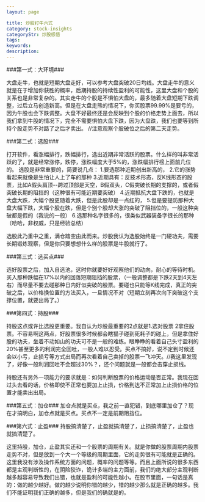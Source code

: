 ```yaml
---
layout: page

title: 炒股打牛六式
category: stock-insights
categoryStr: 炒股感悟
tags: 
keywords: 
description: 
---
```




###第一式：大环境###

大盘走牛，也就是短期大盘走好，可以参考大盘突破20日均线。大盘走牛的意义就是在于增加你获胜的概率，后期持股的持续性盈利的可能性，这里大盘和个股的关系也是非常复杂的。其实走牛的个股是不惧怕大盘的，最多随着大盘短期下跌调整，过后立马创造新高。但是在大盘走熊的情况下，你买股票99.99%是要亏的，因为牛股也会下跌调整。大盘不好最终还是会反映到个股的价格走势上面去，所以我们拿到牛股的情况下，完全不需要惧怕大盘下跌，因为大盘跌，我们也要等到所持个股走势不对路了之后才卖出。
//注意观察个股破位之后的第二天走势。

###第二式：选股###

打开软件，看涨幅排行，跌幅排行，选出近期非常活跃的股票。什么样的叫非常活跃的了，就是经常涨停，跌停，涨跌幅度大于5%的，涨跌幅排行榜上面前几位的。
选股是非常重要的，简要说几点：
1.要选那种近期创出新高的，
2.它的涨势看起来就像是生怕让人上了车的那种
3.近期具有：反技术形态，反K线形态的股票，比如A假头肩顶--跨过顶部是天空，B假双头，C假突破长期的支撑的，或者假突破长期的阻挡的（这种很有可能近期要突破）
4.近期抵抗大盘下跌的，也就是大盘大跌，大幅个股更随着大跌，但是此股却是一点红的，
5.但是要提防那种大盘大幅下跌，大幅个股在跌，但是个别个股却大涨的突破了阻挡位的，一般这种突破都是假的（我说的一般）
6.选那种名字很多的，很类似武器装备字很长的那种（哈哈，非权威，只是经验总结）

选股此乃重中之重，满仓踏空由此而来。炒股我认为选股始终是一门硬功夫，需要长期锻炼观察，但是你只要想想什么样的股票是牛股就行了。

###第三式：选买点###

选好股票之后，加入自选池，这时你就要好好观察他们的动向，耐心的等待时机。买入那种跌幅在17%以内的回落短期阻挡的股票，（一般调整都是下跌2天到4天左右）而尽量不要去碰那种日内好似突破的股票。要碰也只能等K线完成，真正的突破之后，以价格换位置的方法买入，一旦情况不对（短期立刻再次向下突破这个支撑位置，就要出局了。）

###第四式：持股###

持股这点或许比选股更重要。我自认为炒股最重要的2点就是1.选对股票 2拿住股票。不容易啊这两点，好股票很多时候都会瞎猫子碰到死耗子的碰上，但是拿住好股的功夫，坐着不动如山的功夫可不是一般的难练。眼睁睁的看着自己头寸盈利的20%甚至更多的利润完全回吐，一般人难以忍受。买点不搞好，说不定到时候还会以小亏，止损亏等方式出局而再次看着自己卖掉的股票一飞冲天。//我这里发现了，好像一般利润回吐不会超过30%？，还个问题就是一般都会击穿止损线。

持股还有另外一项能力的要求就是：如何判断股票的价格运动是否正常。我现在回过头去看的话，价格即使不正常也要加上止损，价格到达不正常加上止损价格的位置才能卖出出局。

###第五式：加仓###
加仓点就是买点，我之前一直犯错，到底哪里加仓了？现在才搞明白，加仓点就是买点。买点不一定是前期阻挡位。

###第六式：止盈###
持股搞清楚了，止盈就搞清楚了，止损搞清楚了，止盈也就搞清楚了。


这里持股，加仓，止盈其实还和一个股票的周期有关。就是你做的股票周期内股票走势不对，但是放到一个大一个等级的周期里面，它的走势很有可能就是正确的。这里我没有涉及操作系统方面的问题，概率的问题等等。而且上面所说的很多东西都是主观判断性的，在阴险狡诈，诡计多端的主力面前，我们的绝大部分主观判断越多越容易导致我们出错，也就是盈利的可能性越小。在股市里面，一句话是真的：做的越少越好。做的越少说明你错的越少，错的越少那么就是正确的越多。我们不能证明我们正确的越多，但是我们的确就是的。


